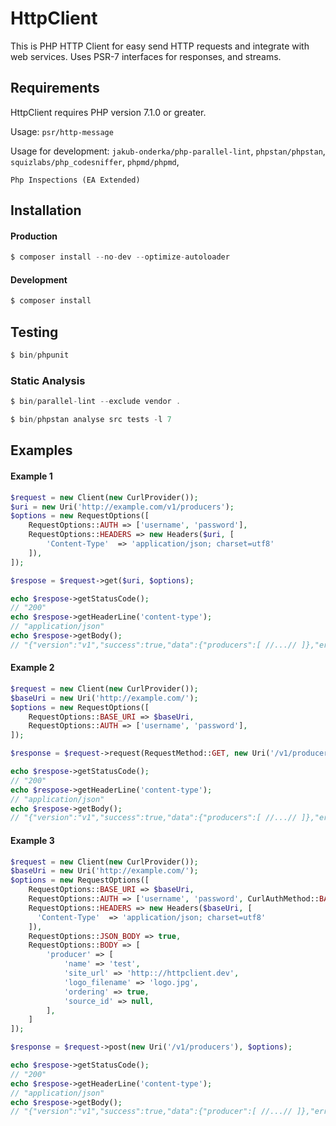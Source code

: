 # HttpClient

This is PHP HTTP Client for easy send HTTP requests and integrate with web services.
Uses PSR-7 interfaces for responses, and streams.

## Requirements

HttpClient requires PHP version 7.1.0 or greater.

Usage: `psr/http-message`

Usage for development: `jakub-onderka/php-parallel-lint`, `phpstan/phpstan`, `squizlabs/php_codesniffer`, `phpmd/phpmd`,

`Php Inspections (EA Extended)`

## Installation

#### Production
```php
$ composer install --no-dev --optimize-autoloader
```

#### Development
```php
$ composer install
```

## Testing

```php
$ bin/phpunit
```

### Static Analysis

```php
$ bin/parallel-lint --exclude vendor .
```

```php
$ bin/phpstan analyse src tests -l 7
```

## Examples

#### Example 1

```php
$request = new Client(new CurlProvider());
$uri = new Uri('http://example.com/v1/producers');
$options = new RequestOptions([
    RequestOptions::AUTH => ['username', 'password'],
    RequestOptions::HEADERS => new Headers($uri, [
        'Content-Type'  => 'application/json; charset=utf8'
    ]),
]);

$respose = $request->get($uri, $options);

echo $respose->getStatusCode();
// "200"
echo $respose->getHeaderLine('content-type');
// "application/json"
echo $respose->getBody();
// "{"version":"v1","success":true,"data":{"producers":[ //...// ]},"error":null}"
```

#### Example 2

```php
$request = new Client(new CurlProvider());
$baseUri = new Uri('http://example.com/');
$options = new RequestOptions([
    RequestOptions::BASE_URI => $baseUri,
    RequestOptions::AUTH => ['username', 'password'],
]);

$response = $request->request(RequestMethod::GET, new Uri('/v1/producers'), $options);

echo $respose->getStatusCode();
// "200"
echo $respose->getHeaderLine('content-type');
// "application/json"
echo $respose->getBody();
// "{"version":"v1","success":true,"data":{"producers":[ //...// ]},"error":null}"
```

#### Example 3

```php
$request = new Client(new CurlProvider());
$baseUri = new Uri('http://example.com/');
$options = new RequestOptions([
    RequestOptions::BASE_URI => $baseUri,
    RequestOptions::AUTH => ['username', 'password', CurlAuthMethod::BASIC],
    RequestOptions::HEADERS => new Headers($baseUri, [
      'Content-Type'  => 'application/json; charset=utf8'
    ]),
    RequestOptions::JSON_BODY => true,
    RequestOptions::BODY => [
        'producer' => [
            'name' => 'test',
            'site_url' => 'http:://httpclient.dev',
            'logo_filename' => 'logo.jpg',
            'ordering' => true,
            'source_id' => null,
        ],
    ]
]);

$response = $request->post(new Uri('/v1/producers'), $options);

echo $respose->getStatusCode();
// "200"
echo $respose->getHeaderLine('content-type');
// "application/json"
echo $respose->getBody();
// "{"version":"v1","success":true,"data":{"producer":[ //...// ]},"error":null}"
```
